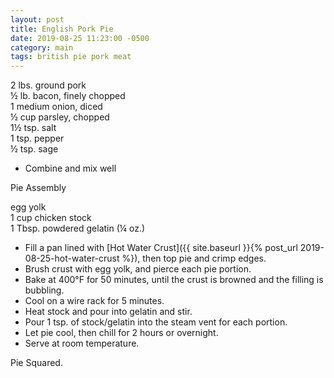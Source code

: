 ```yaml
---
layout: post
title: English Pork Pie
date: 2019-08-25 11:23:00 -0500
category: main
tags: british pie pork meat
---
```

2 lbs. ground pork  
½ lb. bacon, finely chopped  
1 medium onion, diced  
½ cup parsley, chopped  
1½ tsp. salt  
1 tsp. pepper  
½ tsp. sage  
<ul>
 	<li>Combine and mix well</li>
</ul>
Pie Assembly  
  
egg yolk  
1 cup chicken stock  
1 Tbsp. powdered gelatin (¼ oz.)  
<ul>
 	<li>Fill a pan lined with [Hot Water Crust]({{ site.baseurl }}{% post_url 2019-08-25-hot-water-crust %}), then top pie and crimp edges.</li>
 	<li>Brush crust with egg yolk, and pierce each pie portion.</li>
 	<li>Bake at 400°F for 50 minutes, until the crust is browned and the filling is bubbling.</li>
 	<li>Cool on a wire rack for 5 minutes.</li>
 	<li>Heat stock and pour into gelatin and stir.</li>
 	<li>Pour 1 tsp. of stock/gelatin into the steam vent for each portion.</li>
 	<li>Let pie cool, then chill for 2 hours or overnight.</li>
 	<li>Serve at room temperature.</li>
</ul>
Pie Squared.  
